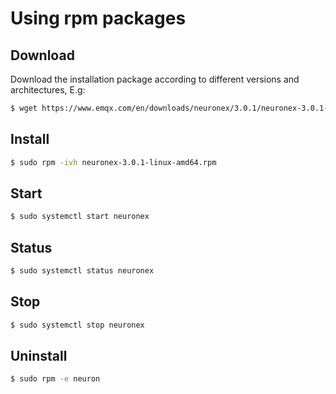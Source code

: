 # Using rpm packages
## Download

Download the installation package according to different versions and architectures, E.g:

```bash
$ wget https://www.emqx.com/en/downloads/neuronex/3.0.1/neuronex-3.0.1-linux-amd64.rpm
```

## Install

```bash
$ sudo rpm -ivh neuronex-3.0.1-linux-amd64.rpm
```

## Start

```bash
$ sudo systemctl start neuronex
```

## Status

```bash
$ sudo systemctl status neuronex
```

## Stop

```bash
$ sudo systemctl stop neuronex
```

## Uninstall

```bash
$ sudo rpm -e neuron
```
